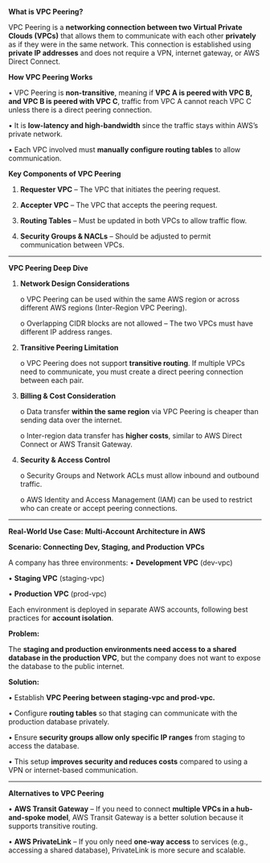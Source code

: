 **What is VPC Peering?**

VPC Peering is a **networking connection between two Virtual Private Clouds (VPCs)** that allows them to communicate with each other **privately** as if they were in the same network. This connection is established using **private IP addresses** and does not require a VPN, internet gateway, or AWS Direct Connect.

**How VPC Peering Works**

•	VPC Peering is **non-transitive**, meaning if **VPC A is peered with VPC B, and VPC B is peered with VPC C**, traffic from VPC A cannot reach VPC C unless there is a 
  direct peering connection.

•	It is **low-latency and high-bandwidth** since the traffic stays within AWS’s private network.

•	Each VPC involved must **manually configure routing tables** to allow communication.

**Key Components of VPC Peering**

1.	**Requester VPC** – The VPC that initiates the peering request.

2.	**Accepter VPC** – The VPC that accepts the peering request.
  
3.	**Routing Tables** – Must be updated in both VPCs to allow traffic flow.
   
4.	**Security Groups & NACLs** – Should be adjusted to permit communication between VPCs.

---

**VPC Peering Deep Dive**

1.	**Network Design Considerations**

      o	VPC Peering can be used within the same AWS region or across different AWS regions (Inter-Region VPC Peering).

      o	Overlapping CIDR blocks are not allowed – The two VPCs must have different IP address ranges.

2.	**Transitive Peering Limitation**

       o	VPC Peering does not support **transitive routing**. If multiple VPCs need to communicate, you must create a 
          direct peering connection between each pair.

3.	**Billing & Cost Consideration**
   
      o	Data transfer **within the same region** via VPC Peering is cheaper than sending data over the internet.

      o	Inter-region data transfer has **higher costs**, similar to AWS Direct Connect or AWS Transit Gateway.

4.	**Security & Access Control**

      o	Security Groups and Network ACLs must allow inbound and outbound traffic.

      o	AWS Identity and Access Management (IAM) can be used to restrict who can create or accept peering connections.

---

**Real-World Use Case: Multi-Account Architecture in AWS**

**Scenario: Connecting Dev, Staging, and Production VPCs**

A company has three environments:
•	**Development VPC** (dev-vpc)

•	**Staging VPC** (staging-vpc)

•	**Production VPC** (prod-vpc)

Each environment is deployed in separate AWS accounts, following best practices for **account isolation**.

**Problem:**

The **staging and production environments need access to a shared database in the production VPC**, but the company does not want to expose the database to the public internet.

**Solution:**

•	Establish **VPC Peering between staging-vpc and prod-vpc.**

•	Configure **routing tables** so that staging can communicate with the production database privately.

•	Ensure **security groups allow only specific IP ranges** from staging to access the database.

•	This setup **improves security and reduces costs** compared to using a VPN or internet-based communication.

---

**Alternatives to VPC Peering**

•	**AWS Transit Gateway** – If you need to connect **multiple VPCs in a hub-and-spoke model**, AWS Transit Gateway is a better solution because it supports transitive routing.

•	**AWS PrivateLink** – If you only need **one-way access** to services (e.g., accessing a shared database), PrivateLink is more secure and scalable.
